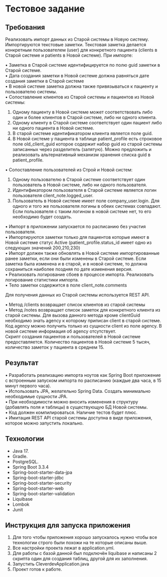 # Тестовое задание

## Требования

Реализовать импорт данных из Старой системы в Новую систему. Импортируются текстовые заметки.  Текстовая заметка делается конкретным пользователем (user) для конкретного пациента (clients в Старой системе и patients в Новой системе). При импорте:

•	Заметка в Старой системе идентифицируется по полю guid заметки в Старой системе.  
•	Дата создания заметки в Новой системе должна равняться дате создания заметки в Старой системе  
•	В новой системе заметка должна также привязываться к пациенту и пользователю системы.   
•	Сопоставление клиентов из Старой системы и пациентов из Новой системы:   
1)	Одному пациенту в Новой системе может соответствовать либо один и более клиентов в Старой системе, либо ни одного клиента.
2)	Одному клиенту в Старой системе соответствует один пациент либо ни одного пациента в Новой системе.
3)	В старой системе идентификатором клиента является поле guid.
4)	В Новой системе у пациента в таблице patient_profile есть строковое поле old_client_guid которое содержит набор guid из старой системы записанных через разделитель (запятую). Можно предложить и реализовать альтернативный механизм хранения списка guid в patient_profile.
   
•	Сопоставление пользователей из Строй и Новой систем:  
1)	Одному пользователю в Старой системе соответствует один пользователь в Новой системе, либо ни одного пользователя.
2)	Идентификатором пользователя в Старой системе является логин  пользователя client_note.logged_user.
3)	Пользователь в Новой системе имеет поле company_user.login. Для одного и того же пользователя логины в обеих системах совпадают. Если пользователя с таким логином в новой системе нет, то его необходимо будет создать.
   
•	Импорт в приложении запускается по расписанию без участия пользователя.  
•	Импортируются заметки только для пациентов которые имеют в Новой системе статус Active (patient_profile.status_id имеет одно из следующих значений 200,210,230)  
•	Импорт должен также обновлять в Новой системе импортированные ранее заметки, если они были изменены в Старой системе. Если заметка была изменена и в старой, и в новой системе, то должна сохраниться наиболее поздняя по дате изменения версия.  
•	Реализовать логирование сбоев в процессе импорта. Реализовать логирование статистики импорта.  
•	Тело заметки содержится в поле client_note.comments  

Для получения данных из Старой системы используется REST API.

•	Метод /clients возвращает список клиентов из старой системы  
•	Метод /notes возвращает список заметок для конкретного клиента из старой системы. Для вызова данного метода кроме clientGuid необходимо знать agency к которому приписан client в старой системе. Код agency можно получить только из сущности client из поле agency. В новой системе информация об agency отсутствует.  
Скрипт создания пациентов и пользователей в Новой системе предоставляется.
Количество пациентов в Новой системе 5 тысяч, количество заметок у пациента в среднем 15.

## Результат

•	Разработать реализацию импорта ноутов как Spring Boot приложение с встроенным запуском импорта по расписанию (каждые два часа, в 15 минут первого часа).  
•	Использовать JPA, желательно Spring Data. Создать минимально необходимые сущности JPA.   
•	При необходимости можно вносить изменения в структуру (добавлять поля и таблицы) в существующую БД Новой системы.    
•	Код должен компилироваться. Наличие тестов будет плюс.   
•	Имитация REST API старой системы доступна в виде приложения, которое можно запустить локально.    

## Технологии

- Java 17.
- Gradle.
- PostgreSQL.
- Spring Boot 3.3.4
- Spring-boot-starter-data-jpa
- Spring-boot-starter-jdbc
- Spring-boot-starter-security
- Spring-boot-starter-web
- Spring-boot-starter-validation
- Liquibase
- Lombok
- Junit
  
## Инструкция для запуска приложения

1. Для того чтобы приложения хорошо запускалось нужно чтобы все технологии строго были похожи на те которые описаны выше.
2. Все настройки проекта лежат в application.yml.
3. Для работы с базой данной был подключён liquibase и написаны 2 скрипта один для создания таблиц, другой для их заполнения.
4. Запустить CleverdevApplication.java
5. Проект готов к работе.
